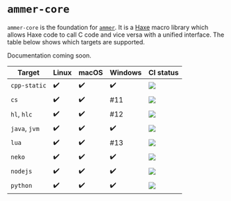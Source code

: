 # `ammer-core`

`ammer-core` is the foundation for [`ammer`](https://github.com/Aurel300/ammer). It is a [Haxe](https://haxe.org/) macro library which allows Haxe code to call C code and vice versa with a unified interface. The table below shows which targets are supported.

Documentation coming soon.

| Target | Linux | macOS | Windows | CI status |
| ------ | ----- | ----- | ------- | ----- |
| `cpp-static` | ✔️ | ✔️ | ✔️ | [![](https://github.com/Aurel300/ammer-core/actions/workflows/test-cpp-static.yml/badge.svg)](https://github.com/Aurel300/ammer-core/actions/workflows/test-cpp-static.yml) |
| `cs` | ✔️ | ✔️ | #11 | [![](https://github.com/Aurel300/ammer-core/actions/workflows/test-cs.yml/badge.svg)](https://github.com/Aurel300/ammer-core/actions/workflows/test-cs.yml) |
| `hl`, `hlc` | ✔️ | ✔️ | #12 | [![](https://github.com/Aurel300/ammer-core/actions/workflows/test-hl.yml/badge.svg)](https://github.com/Aurel300/ammer-core/actions/workflows/test-hl.yml) |
| `java`, `jvm` | ✔️ | ✔️ | ✔️ | [![](https://github.com/Aurel300/ammer-core/actions/workflows/test-java.yml/badge.svg)](https://github.com/Aurel300/ammer-core/actions/workflows/test-java.yml) |
| `lua` | ✔️ | ✔️ | #13 | [![](https://github.com/Aurel300/ammer-core/actions/workflows/test-lua.yml/badge.svg)](https://github.com/Aurel300/ammer-core/actions/workflows/test-lua.yml) |
| `neko` | ✔️ | ✔️ | ✔️ | [![](https://github.com/Aurel300/ammer-core/actions/workflows/test-neko.yml/badge.svg)](https://github.com/Aurel300/ammer-core/actions/workflows/test-neko.yml) |
| `nodejs` | ✔️ | ✔️ | ✔️ | [![](https://github.com/Aurel300/ammer-core/actions/workflows/test-nodejs.yml/badge.svg)](https://github.com/Aurel300/ammer-core/actions/workflows/test-nodejs.yml) |
| `python` | ✔️ | ✔️ | ✔️ | [![](https://github.com/Aurel300/ammer-core/actions/workflows/test-python.yml/badge.svg)](https://github.com/Aurel300/ammer-core/actions/workflows/test-python.yml) |

